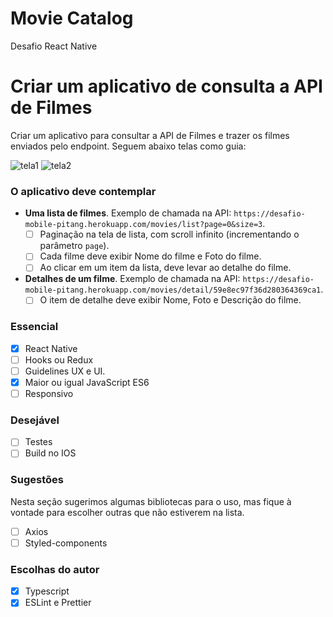 # Movie Catalog
Desafio React Native

# Criar um aplicativo de consulta a API de Filmes #

Criar um aplicativo para consultar a API de Filmes e trazer os filmes enviados pelo endpoint. Seguem abaixo telas como guia:

![tela1](https://user-images.githubusercontent.com/7905193/33221593-75c45b4e-d12f-11e7-833c-cc4acbd5ef0e.png)
![tela2](https://user-images.githubusercontent.com/7905193/33221600-85b668ee-d12f-11e7-95fa-8f66bd47f6ab.png)

### **O aplicativo deve contemplar** ###

- __Uma lista de filmes__. Exemplo de chamada na API: `https://desafio-mobile-pitang.herokuapp.com/movies/list?page=0&size=3`.
    * [ ] Paginação na tela de lista, com scroll infinito (incrementando o parâmetro `page`).
    * [ ] Cada filme deve exibir Nome do filme e Foto do filme.
    * [ ] Ao clicar em um item da lista, deve levar ao detalhe do filme.
- __Detalhes de um filme__. Exemplo de chamada na API: `https://desafio-mobile-pitang.herokuapp.com/movies/detail/59e8ec97f36d280364369ca1`.
    * [ ] O item de detalhe deve exibir Nome, Foto e Descrição do filme.

### **Essencial** ##
* [X] React Native
* [ ] Hooks ou Redux
* [ ] Guidelines UX e UI.
* [X] Maior ou igual JavaScript ES6
* [ ] Responsivo

### **Desejável** ###

* [ ] Testes
* [ ] Build no IOS

### **Sugestões** ###

Nesta seção sugerimos algumas bibliotecas para o uso, mas fique à vontade para escolher outras que não estiverem na lista.

* [ ] Axios
* [ ] Styled-components

### **Escolhas do autor** ###

* [X] Typescript
* [X] ESLint e Prettier
